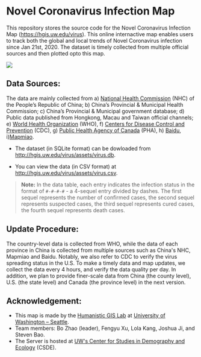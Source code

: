 #  Novel Coronavirus Infection Map

This repository stores the source code for the Novel Coronavirus Infection Map (https://hgis.uw.edu/virus). This online internactive map enables users to track both the global and local trends of Novel Coronavirus infection since Jan 21st, 2020. The dataset is timely collected from multiple official sources and then plotted opto this map.



![](img/interface1.png)

## Data Sources:
The data are mainly collected from a) [National Health Commission](http://en.nhc.gov.cn/) (NHC) of the People’s Republic of China; b) China’s Provincial & Municipal Health Commission; c) China’s Provincial & Municipal government database; d) Public data published from Hongkong, Macau and Taiwan official channels; e) [World Health Organization](https://www.who.int/emergencies/diseases/novel-coronavirus-2019/situation-reports/) (WHO), f) [Centers for Disease Control and Prevention](https://www.cdc.gov/coronavirus/) (CDC), g) [Public Health Agency of Canada](https://www.canada.ca/en/public-health.html) (PHA), h) [Baidu](https://voice.baidu.com/act/newpneumonia/newpneumonia), i)[Mapmiao](https://mapmiao.com/ncov/).

- The dataset (in SQLite format) can be dowloaded from http://hgis.uw.edu/virus/assets/virus.db.

- You can view the data (in CSV format) at http://hgis.uw.edu/virus/assets/virus.csv.

> **Note:** In the data table, each entry indicates the infection status in the format of `#-#-#-#` - a 4-sequel entry divided by dashes. The first sequel represents the number of confirmed cases, the second sequel represents suspected cases, the third sequel represents cured cases, the fourth sequel represents death cases.

## 	Update Procedure:

The country-level data is collected from WHO, while the data of each province in China is collected from multiple sources such as China's NHC, Mapmiao and Baidu. Notably, we also refer to CDC to verify the virus spreading status in the U.S. To make a timely data and map updates, we collect the data every 4 hours, and verify the data quality per day. In addition, we plan to provide finer-scale data from China (the county level), U.S. (the state level) and Canada (the province level) in the next version.

## Acknowledgement:

-  This map is made by the [Humanistic GIS Lab](https://hgis.uw.edu) at [University of Washington – Seattle](https://www.uw.edu).
- Team members: Bo Zhao (leader), Fengyu Xu, Lola Kang, Joshua Ji, and Steven Bao.
- The Server is hosted at [UW's Center for Studies in Demography and Ecology](https://csde.washington.edu/) (CSDE).
